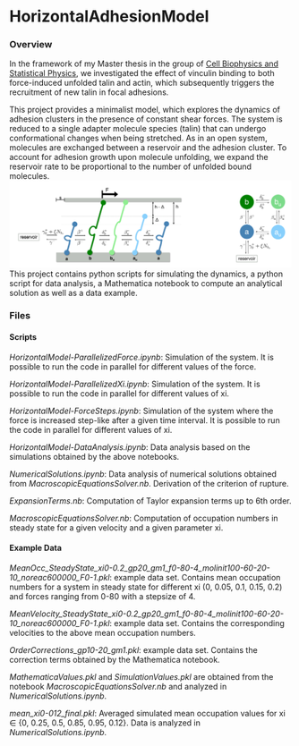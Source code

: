 # HorizontalAdhesionModel

### Overview

In the framework of my Master thesis in the group of [Cell Biophysics and Statistical Physics](https://www.biostatphys.vetmed.uni-muenchen.de/index.html), we investigated the effect of vinculin binding to both force-induced unfolded talin and actin, which subsequently
triggers the recruitment of new talin in focal adhesions.

This project provides a minimalist model, which explores the dynamics of adhesion clusters in the presence of constant shear forces. The system is reduced to a single adapter molecule species (talin) that can undergo conformational changes when being stretched. As in an open system, molecules are exchanged between a reservoir
and the adhesion cluster. To account for adhesion growth upon molecule unfolding, we expand the reservoir rate to be proportional to the number of unfolded bound molecules.
![ Sketch of the horizontal model.](HorizontalModel2.png) 
This project contains python scripts for simulating the dynamics, a python script for data analysis, a Mathematica notebook to compute an analytical solution as well as a data example.

### Files
#### Scripts
*HorizontalModel-ParallelizedForce.ipynb*: 
Simulation of the system. It is possible to run the code in parallel for different values of the force.

*HorizontalModel-ParallelizedXi.ipynb*:
Simulation of the system. It is possible to run the code in parallel for different values of xi.

*HorizontalModel-ForceSteps.ipynb*:
Simulation of the system where the force is increased step-like after a given time interval. It is possible to run the code in parallel for different values of xi.

*HorizontalModel-DataAnalysis.ipynb*:
Data analysis based on the simulations obtained by the above notebooks.

*NumericalSolutions.ipynb*:
Data analysis of numerical solutions obtained from *MacroscopicEquationsSolver.nb*. Derivation of the criterion of rupture.

*ExpansionTerms.nb*:
Computation of Taylor expansion terms up to 6th order.

*MacroscopicEquationsSolver.nb*:
Computation of occupation numbers in steady state for a given velocity and a given parameter xi.

#### Example Data
*MeanOcc_SteadyState_xi0-0.2_gp20_gm1_f0-80-4_molinit100-60-20-10_noreac600000_F0-1.pkl*:
example data set. Contains mean occupation numbers for a system in steady state for different xi (0, 0.05, 0.1, 0.15, 0.2) and forces ranging from 0-80 with a stepsize of 4.

*MeanVelocity_SteadyState_xi0-0.2_gp20_gm1_f0-80-4_molinit100-60-20-10_noreac600000_F0-1.pkl*:
example data set. Contains the corresponding velocities to the above mean occupation numbers.

*OrderCorrections_gp10-20_gm1.pkl*:
example data set. Contains the correction terms obtained by the Mathematica notebook.

*MathematicaValues.pkl* and *SimulationValues.pkl* are obtained from the notebook *MacroscopicEquationsSolver.nb* and analyzed in *NumericalSolutions.ipynb*.

*mean_xi0-012_final.pkl*:
Averaged simulated mean occupation values for xi $\in$ {0, 0.25, 0.5, 0.85, 0.95, 0.12}. Data is analyzed in *NumericalSolutions.ipynb*.